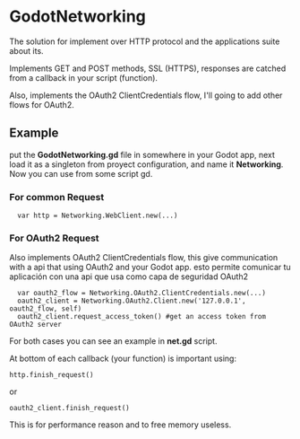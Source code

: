 # GodotNetworking
The solution for implement over HTTP protocol and the applications suite about its.

Implements GET and POST methods, SSL (HTTPS), responses are catched from a callback in your script (function).

Also, implements the OAuth2 ClientCredentials flow, I'll going to add other flows for OAuth2.

## Example

put the **GodotNetworking.gd** file in somewhere in your Godot app,
next load it as a singleton from proyect configuration, and name it **Networking**.
Now you can use from some script gd.

### For common Request

```
  var http = Networking.WebClient.new(...)
```

### For OAuth2 Request

Also implements OAuth2 ClientCredentials flow, this give communication with a api that using OAuth2 and your Godot app.
esto permite comunicar tu aplicación con una api que usa como capa de seguridad OAuth2

```
  var oauth2_flow = Networking.OAuth2.ClientCredentials.new(...)
  oauth2_client = Networking.OAuth2.Client.new('127.0.0.1', oauth2_flow, self)
  oauth2_client.request_access_token() #get an access token from OAuth2 server
```

For both cases you can see an example in **net.gd** script.

At bottom of each callback (your function) is important using:
```
http.finish_request()
```
or
```
oauth2_client.finish_request()
```

This is for performance reason and to free memory useless.
